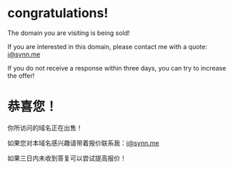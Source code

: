 # congratulations!

The domain you are visiting is being sold!

If you are interested in this domain, please contact me with a quote: i@synn.me

If you do not receive a response within three days, you can try to increase the offer!



# 恭喜您！

你所访问的域名正在出售！

如果您对本域名感兴趣请带着报价联系我：i@synn.me

如果三日内未收到答复可以尝试提高报价！
